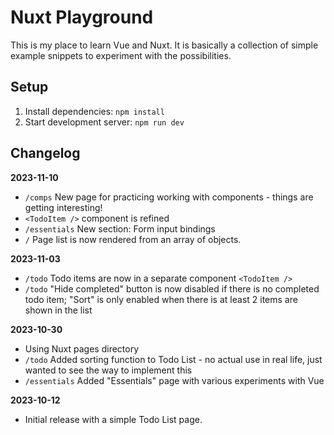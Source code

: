 # Nuxt Playground

This is my place to learn Vue and Nuxt. It is basically a collection of simple example snippets to experiment with the possibilities.

## Setup

1. Install dependencies: `npm install`
2. Start development server: `npm run dev`

## Changelog

**2023-11-10**

- `/comps` New page for practicing working with components - things are getting interesting!
- `<TodoItem />` component is refined
- `/essentials` New section: Form input bindings
- `/` Page list is now rendered from an array of objects.

**2023-11-03**

- `/todo` Todo items are now in a separate component `<TodoItem />`
- `/todo` "Hide completed" button is now disabled if there is no completed todo item; "Sort" is only enabled when there is at least 2 items are shown in the list

**2023-10-30**

- Using Nuxt pages directory
- `/todo` Added sorting function to Todo List - no actual use in real life, just wanted to see the way to implement this
- `/essentials` Added "Essentials" page with various experiments with Vue

**2023-10-12**

- Initial release with a simple Todo List page.
